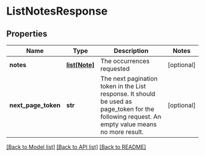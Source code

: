 # ListNotesResponse

## Properties
Name | Type | Description | Notes
------------ | ------------- | ------------- | -------------
**notes** | [**list[Note]**](Note.md) | The occurrences requested | [optional] 
**next_page_token** | **str** | The next pagination token in the List response. It should be used as page_token for the following request. An empty value means no more result. | [optional] 

[[Back to Model list]](../README.md#documentation-for-models) [[Back to API list]](../README.md#documentation-for-api-endpoints) [[Back to README]](../README.md)


